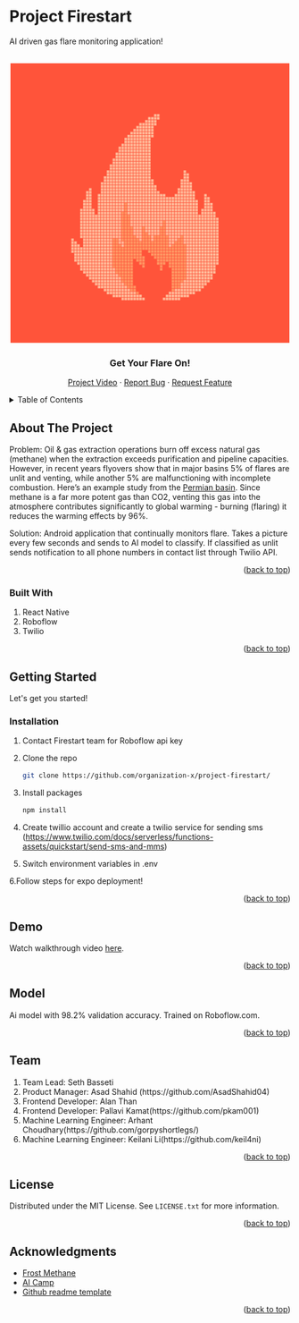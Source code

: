 # Project Firestart
AI driven gas flare monitoring application!
<div id="top"></div>
<!--
*** Thanks for checking out Firestart. If you have a suggestion
*** that would make this better, please fork the repo and create a pull request
*** or simply open an issue with the tag "enhancement".
*** Don't forget to give the project a star!
-->

<br />
<div align="center">
  <a href="https://github.com/organization-x/project-firestart/">
    <img src="./assets/icon.png" alt="Logo" width="500" height="500">
  </a>

  <h3 align="center">Get Your Flare On!</h3>

  <p align="center">
    <a href="https://youtu.be/Ts2MYXkeRdw">Project Video</a>
    ·
    <a href="https://github.com/organization-x/project-firestart/issues">Report Bug</a>
    ·
    <a href="https://github.com/organization-x/project-firestart/issues">Request Feature</a>
  </p>
</div>



<!-- TABLE OF CONTENTS -->
<details>
  <summary>Table of Contents</summary>
  <ol>
    <li>
      <a href="#about-the-project">About The Project</a>
      <ul>
        <li><a href="#built-with">Built With</a></li>
      </ul>
    </li>
    <li>
      <a href="#getting-started">Getting Started</a>
      <ul>
        
        <li><a href="#installation">Installation</a></li>
      </ul>
    </li>
    <li><a href="#demo">Demo</a></li>
     <li><a href="#model">Machine Learning Model</a></li>
    <li><a href="#team">Contributing</a></li>
    <li><a href="#license">License</a></li>
    <li><a href="#acknowledgments">Acknowledgments</a></li>
  </ol>
</details>



<!-- ABOUT THE PROJECT -->
## About The Project


Problem:
  Oil & gas extraction operations burn off excess natural gas (methane) when the extraction exceeds purification and pipeline capacities. However, in recent years flyovers show that in major basins 5% of flares are unlit and venting, while another 5% are malfunctioning with incomplete combustion. Here’s an example study from the [Permian basin](https://www.edf.org/media/through-turbulent-year-edf-data-show-permian-oil-and-gas-operators-consistently-failed-keep). Since methane is a far more potent gas than CO2, venting this gas into the atmosphere contributes significantly to global warming - burning (flaring)  it reduces the warming effects by 96%.

Solution:
  Android application that continually monitors flare. Takes a picture every few seconds and sends to AI model to classify. If classified as unlit sends notification to all phone numbers in contact list through Twilio API. 

<p align="right">(<a href="#top">back to top</a>)</p>



### Built With
<ol>
<li>React Native</li>
<li>Roboflow</li>
<li>Twilio</li>
</ol>



<p align="right">(<a href="#top">back to top</a>)</p>



<!-- GETTING STARTED -->
## Getting Started

Let's get you started!

### Installation


1. Contact Firestart team for Roboflow api key
2. Clone the repo
   ```sh
   git clone https://github.com/organization-x/project-firestart/
   ```
3. Install packages
   ```sh
   npm install
   ```
4. Create twillio account and create a twilio service for sending sms (https://www.twilio.com/docs/serverless/functions-assets/quickstart/send-sms-and-mms)

5. Switch environment variables in .env

6.Follow steps for expo deployment!

<p align="right">(<a href="#top">back to top</a>)</p>



<!-- DEMO -->
## Demo

Watch walkthrough video <a href="https://youtu.be/Ts2MYXkeRdw">here</a>.



<p align="right">(<a href="#top">back to top</a>)</p>

<!-- MODEL -->
## Model

Ai model with 98.2% validation accuracy. Trained on Roboflow.com.



<p align="right">(<a href="#top">back to top</a>)</p>


<!-- TEAM -->
## Team
<ol>
<li>Team Lead: Seth Basseti</li>
<li>Product Manager: Asad Shahid (https://github.com/AsadShahid04)</li>
<li>Frontend Developer: Alan Than</li>
<li>Frontend Developer: Pallavi Kamat(https://github.com/pkam001)</li>
<li>Machine Learning Engineer: Arhant Choudhary(https://github.com/gorpyshortlegs/)</li>
<li>Machine Learning Engineer: Keilani Li(https://github.com/keil4ni)</li>
</ol>


<p align="right">(<a href="#top">back to top</a>)</p>



<!-- LICENSE -->
## License

Distributed under the MIT License. See `LICENSE.txt` for more information.

<p align="right">(<a href="#top">back to top</a>)</p>









<!-- ACKNOWLEDGMENTS -->
## Acknowledgments


* [Frost Methane](https://www.frostmethane.com)
* [AI Camp](https://www.ai-camp.org)
* [Github readme template](https://github.com/othneildrew/Best-README-Template)



<p align="right">(<a href="#top">back to top</a>)</p>



